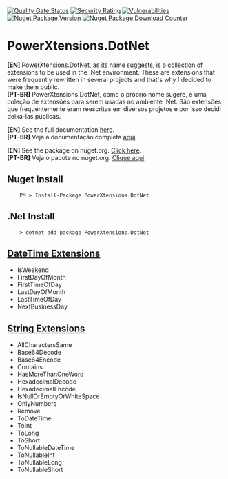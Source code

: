 [![Quality Gate Status](https://sonarcloud.io/api/project_badges/measure?project=reginaldovillela_PowerXtensions.DotNet&metric=alert_status)](https://sonarcloud.io/summary/new_code?id=reginaldovillela_PowerXtensions.DotNet)
[![Security Rating](https://sonarcloud.io/api/project_badges/measure?project=reginaldovillela_PowerXtensions.DotNet&metric=security_rating)](https://sonarcloud.io/summary/new_code?id=reginaldovillela_PowerXtensions.DotNet)
[![Vulnerabilities](https://sonarcloud.io/api/project_badges/measure?project=reginaldovillela_PowerXtensions.DotNet&metric=vulnerabilities)](https://sonarcloud.io/summary/new_code?id=reginaldovillela_PowerXtensions.DotNet)
[![Nuget Package Version](https://img.shields.io/nuget/v/PowerXtensions.DotNet?style=flat)](https://www.nuget.org/packages/PowerXtensions.DotNet)
[![Nuget Package Download Counter](https://img.shields.io/nuget/dt/PowerXtensions.DotNet?style=flat)](https://www.nuget.org/packages/PowerXtensions.DotNet)

# PowerXtensions.DotNet
**[EN]** PowerXtensions.DotNet, as its name suggests, is a collection of extensions to be used in the .Net environment. These are extensions that were frequently rewritten in several projects and that's why I decided to make them public.  
**[PT-BR]** PowerXtensions.DotNet, como o próprio nome sugere, é uma coleção de extensões para serem usadas no ambiente .Net. São extensões que frequentemente eram reescritas em diversos projetos e por isso decidi deixa-las publicas.  

**[EN]** See the full documentation [here](https://github.com/reginaldovillela/PowerXtensions.DotNet/wiki).  
**[PT-BR]** Veja a documentação completa [aqui](https://github.com/reginaldovillela/PowerXtensions.DotNet/wiki).  

**[EN]** See the package on nuget.org. [Click here](https://www.nuget.org/packages/PowerXtensions.DotNet).  
**[PT-BR]** Veja o pacote no nuget.org. [Clique aqui](https://www.nuget.org/packages/PowerXtensions.DotNet).  

## Nuget Install
```
    PM > Install-Package PowerXtensions.DotNet
```

## .Net Install
```
    > dotnet add package PowerXtensions.DotNet 
```

## [DateTime Extensions](https://github.com/reginaldovillela/PowerXtensions.DotNet/wiki/DateTime-Extensions)
- IsWeekend
- FirstDayOfMonth
- FirstTimeOfDay
- LastDayOfMonth
- LastTimeOfDay
- NextBusinessDay

## [String Extensions](https://github.com/reginaldovillela/PowerXtensions.DotNet/wiki/String-Extensions)
- AllCharactersSame
- Base64Decode
- Base64Encode
- Contains
- HasMoreThanOneWord
- HexadecimalDecode
- HexadecimalEncode
- IsNullOrEmptyOrWhiteSpace
- OnlyNumbers
- Remove
- ToDateTime
- ToInt
- ToLong
- ToShort
- ToNullableDateTime
- ToNullableInt
- ToNullableLong
- ToNullableShort